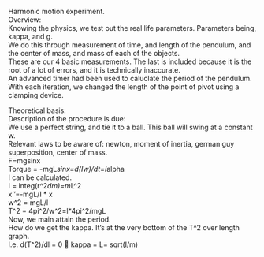 Harmonic motion experiment.  
Overview:  
Knowing the physics, we test out the real life parameters. Parameters being, kappa, and g.  
We do this through measurement of time, and length of the pendulum, and the center of mass, and mass of each of the objects.   
These are our 4 basic measurements. The last is included because it is the root of a lot of errors, and it is technically inaccurate.   
An advanced timer had been used to caluclate the period of the pendulum. With each iteration, we changed the length of the point of pivot using a clamping device.    


Theoretical basis:  
Description of the procedure is due:  
We use a perfect string, and tie it to a ball. This ball will swing at a constant w.  
Relevant laws to be aware of: newton, moment of inertia, german guy superposition, center of mass.  
F=mgsinx  
Torque = -mgL*sinx=d(Iw)/dt=I*alpha  
I can be calculated.  
I = integ(r^2*dm)=m*L^2  
x’’=-mgL/I * x  
w^2 = mgL/l  
T^2 = 4pi^2/w^2=l*4pi^2/mgL  
Now, we main attain the period.  
How do we get the kappa. It’s at the very bottom of the T^2 over length graph.  
I.e. d(T^2)/dl = 0  kappa = L= sqrt(I/m)  






